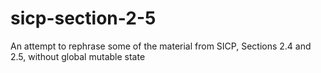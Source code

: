 # sicp-section-2-5
An attempt to rephrase some of the material from SICP, Sections 2.4 and 2.5, without global mutable state
